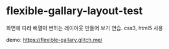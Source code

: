 # flexible-gallary-layout-test
화면에 따라 배열이 변하는 레이아웃 만들어 보기 연습.
css3, html5 사용

demo: https://flexible-gallary.glitch.me/
